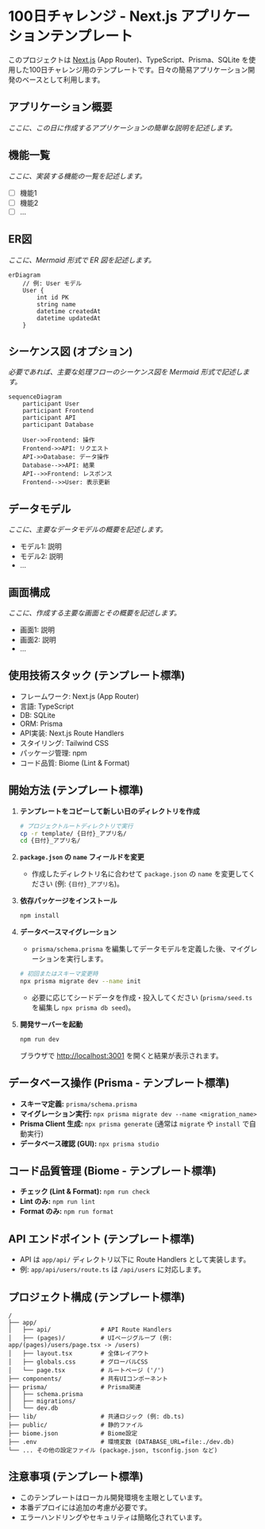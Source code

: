 # 100日チャレンジ - Next.js アプリケーションテンプレート

このプロジェクトは [Next.js](https://nextjs.org) (App Router)、TypeScript、Prisma、SQLite を使用した100日チャレンジ用のテンプレートです。日々の簡易アプリケーション開発のベースとして利用します。

## アプリケーション概要

*ここに、この日に作成するアプリケーションの簡単な説明を記述します。*

## 機能一覧

*ここに、実装する機能の一覧を記述します。*

- [ ] 機能1
- [ ] 機能2
- [ ] ...

## ER図

*ここに、Mermaid 形式で ER 図を記述します。*

```mermaid
erDiagram
    // 例: User モデル
    User {
        int id PK
        string name
        datetime createdAt
        datetime updatedAt
    }
```

## シーケンス図 (オプション)

*必要であれば、主要な処理フローのシーケンス図を Mermaid 形式で記述します。*

```mermaid
sequenceDiagram
    participant User
    participant Frontend
    participant API
    participant Database

    User->>Frontend: 操作
    Frontend->>API: リクエスト
    API->>Database: データ操作
    Database-->>API: 結果
    API-->>Frontend: レスポンス
    Frontend-->>User: 表示更新
```

## データモデル

*ここに、主要なデータモデルの概要を記述します。*

- モデル1: 説明
- モデル2: 説明
- ...

## 画面構成

*ここに、作成する主要な画面とその概要を記述します。*

- 画面1: 説明
- 画面2: 説明
- ...

## 使用技術スタック (テンプレート標準)

- フレームワーク: Next.js (App Router)
- 言語: TypeScript
- DB: SQLite
- ORM: Prisma
- API実装: Next.js Route Handlers
- スタイリング: Tailwind CSS
- パッケージ管理: npm
- コード品質: Biome (Lint & Format)

## 開始方法 (テンプレート標準)

1. **テンプレートをコピーして新しい日のディレクトリを作成**
   ```bash
   # プロジェクトルートディレクトリで実行
   cp -r template/ {日付}_アプリ名/
   cd {日付}_アプリ名/
   ```

2. **`package.json` の `name` フィールドを変更**
   - 作成したディレクトリ名に合わせて `package.json` の `name` を変更してください (例: `{日付}_アプリ名`)。

3. **依存パッケージをインストール**
   ```bash
   npm install
   ```

4. **データベースマイグレーション**
   - `prisma/schema.prisma` を編集してデータモデルを定義した後、マイグレーションを実行します。
   ```bash
   # 初回またはスキーマ変更時
   npx prisma migrate dev --name init
   ```
   - 必要に応じてシードデータを作成・投入してください (`prisma/seed.ts` を編集し `npx prisma db seed`)。

5. **開発サーバーを起動**
   ```bash
   npm run dev
   ```
   ブラウザで [http://localhost:3001](http://localhost:3001) を開くと結果が表示されます。

## データベース操作 (Prisma - テンプレート標準)

- **スキーマ定義:** `prisma/schema.prisma`
- **マイグレーション実行:** `npx prisma migrate dev --name <migration_name>`
- **Prisma Client 生成:** `npx prisma generate` (通常は `migrate` や `install` で自動実行)
- **データベース確認 (GUI):** `npx prisma studio`

## コード品質管理 (Biome - テンプレート標準)

- **チェック (Lint & Format):** `npm run check`
- **Lint のみ:** `npm run lint`
- **Format のみ:** `npm run format`

## API エンドポイント (テンプレート標準)

- API は `app/api/` ディレクトリ以下に Route Handlers として実装します。
- 例: `app/api/users/route.ts` は `/api/users` に対応します。

## プロジェクト構成 (テンプレート標準)

```
/
├── app/
│   ├── api/              # API Route Handlers
│   ├── (pages)/          # UIページグループ (例: app/(pages)/users/page.tsx -> /users)
│   ├── layout.tsx        # 全体レイアウト
│   ├── globals.css       # グローバルCSS
│   └── page.tsx          # ルートページ ('/')
├── components/           # 共有UIコンポーネント
├── prisma/               # Prisma関連
│   ├── schema.prisma
│   ├── migrations/
│   └── dev.db
├── lib/                  # 共通ロジック (例: db.ts)
├── public/               # 静的ファイル
├── biome.json            # Biome設定
├── .env                  # 環境変数 (DATABASE_URL=file:./dev.db)
└── ... その他の設定ファイル (package.json, tsconfig.json など)
```

## 注意事項 (テンプレート標準)

- このテンプレートはローカル開発環境を主眼としています。
- 本番デプロイには追加の考慮が必要です。
- エラーハンドリングやセキュリティは簡略化されています。
